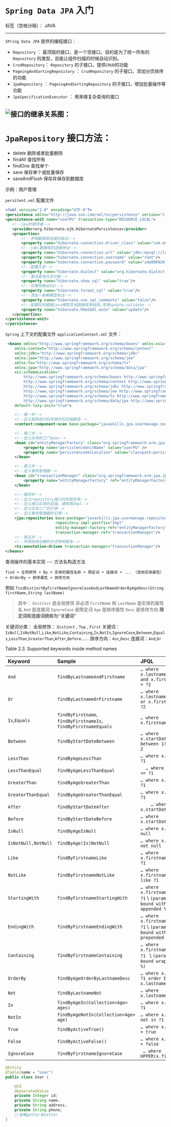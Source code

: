 ﻿# `Spring Data JPA` 入门

标签（空格分隔）： JAVA

---

`SPring Data JPA` 提供的编程接口：

 - `Repository` ： 最顶层的接口，是一个空接口，目的是为了统一所有的 `Repository` 的类型，且能让组件扫描的时候自动识别。
 - `CrudRepository`： `Repository` 的子接口，提供`CRUD`的功能
 - `PageingAndSortingRepository` ： `CrudRepository` 的子接口，添加分页排序的功能
 - `JpaRepository` ： `PageingAndSortingRepository` 的子接口，增加批量操作等功能
 - `JpaSpecificationExecutor` ： 用来做复杂查询的接口
 

![接口的继承关系图：][1]
----------
# `JpaRepository` 接口方法：

- delete 删除或者批量删除
- findAll 查找所有
- findOne 查找单个
- save 保存单个或批量保存
- saveAndFlush 保存并保存到数据库

 示例：用户管理
 
 `persitent.xml` 配置文件
 ```xml
 <?xml version="1.0" encoding="UTF-8"?>
<persistence xmlns="http://java.sun.com/xml/ns/persistence" version="1.0">
<persistence-unit name="userPU" transaction-type="RESOURCE_LOCAL">
    <!--jpa的提供者-->
    <provider>org.hibernate.ejb.HibernatePersistence</provider>
    <properties>
        <!--声明数据库连接的驱动-->
        <property name="hibernate.connection.driver_class" value="com.mysql.jdbc.Driver"/>
        <!--jdbc数据库的连接地址-->
        <property name="hibernate.connection.url" value="jdbc:mysql://localhost:3306/test?characterEncoding=UTF-8&amp;autoReconnect=true"/>
        <property name="hibernate.connection.username" value="root"/>
        <property name="hibernate.connection.password" value="zdw890926"/>
        <!--配置方言-->
        <property name="hibernate.dialect" value="org.hibernate.dialect.MySQL5Dialect"/>
        <!--激活查询日志功能-->
        <property name="hibernate.show_sql" value="true"/>
        <!--优雅地输出Sql-->
        <property name="hibernate.format_sql" value="true"/>
        <!--添加一条解释型标注-->
        <property name="hibernate.use_sql_comments" value="false"/>
        <!--配置如何根据java模型生成数据库表结构,常用update,validate-->
        <property name="hibernate.hbm2ddl.auto" value="update"/>
    </properties>
</persistence-unit>
</persistence>
 ```
 
 `Spring` 上下文的配置文件 `applicationContext.xml` 文件：
```xml
 <beans xmlns="http://www.springframework.org/schema/beans" xmlns:xsi="http://www.w3.org/2001/XMLSchema-instance"  
    xmlns:context="http://www.springframework.org/schema/context"   
    xmlns:jdbc="http://www.springframework.org/schema/jdbc"    
    xmlns:jee="http://www.springframework.org/schema/jee"   
    xmlns:tx="http://www.springframework.org/schema/tx"  
    xmlns:jpa="http://www.springframework.org/schema/data/jpa"  
    xsi:schemaLocation="  
        http://www.springframework.org/schema/beans http://www.springframework.org/schema/beans/spring-beans-3.2.xsd  
        http://www.springframework.org/schema/context http://www.springframework.org/schema/context/spring-context-3.2.xsd  
        http://www.springframework.org/schema/jdbc http://www.springframework.org/schema/jdbc/spring-jdbc-3.2.xsd  
        http://www.springframework.org/schema/jee http://www.springframework.org/schema/jee/spring-jee-3.2.xsd  
        http://www.springframework.org/schema/tx http://www.springframework.org/schema/tx/spring-tx-3.2.xsd  
        http://www.springframework.org/schema/data/jpa http://www.springframework.org/schema/data/jpa/spring-jpa.xsd"  
    default-lazy-init="true">

    <!--第一步-->
    <!--定义服务层代码存放的包扫描路径-->
	<context:component-scan base-package="javaskills.jpa.usermanage.service" />

    <!--第二步-->
    <!--定义实体的工厂bean-->
    <bean id="entityManagerFactory" class="org.springframework.orm.jpa.LocalContainerEntityManagerFactoryBean">
        <property name="persistenceUnitName" value="userPU" />
        <property name="persistenceXmlLocation" value="classpath:persistent.xml"></property>
    </bean>

    <!--第三步-->
    <!--定义事务管理器-->
    <bean id="transactionManager" class="org.springframework.orm.jpa.JpaTransactionManager">
        <property name="entityManagerFactory" ref="entityManagerFactory"/>
    </bean>

    <!--第四步-->
    <!--定义repository接口的存放目录-->
    <!--定义接口实现的后缀，通常用Impl-->
    <!--定义实体工厂的引用-->
    <!--定义事务管理器的引用-->
   	<jpa:repositories base-package="javaskills.jpa.usermanage.repository"
   					  repository-impl-postfix="Impl" 
   					  entity-manager-factory-ref="entityManagerFactory" 
   					  transaction-manager-ref="transactionManager"/>
    <!--第五步-->
    <!--声明采用注解的方式申明事务-->
    <tx:annotation-driven transaction-manager="transactionManager"/>
</beans>
```

查询操作的基本实现 --- 方法名构造方法

    find + 全局修饰 + By + 实体的属性名称 + 限定词 + 连接词 + ... （其他实体属性）+ OrderBy + 排序属性 + 排序方向
例如
`findDistinctByFirstNameIgnoreCaseAndLastNameOrderByAgeDesc(String firstName,String lastName)`

> 其中：
        `Distinct` 是全局修饰 非必须
        `FirstName` 和 `LastName` 是实体的属性名
        `And` 是连接词
        `IgnoreCase` 是限定词
        `Age` 是排序属性
        `Desc` 是排序方向
        **限定词和连接词统称为“关键词”**


> 
关键词分类：
全局修饰： `Distinct` , `Top` , `First`
关键词： `IsNull`,`IsNotNull`,`Like`,`NotLike`,`Containing`,`In`,`NotIn`,`IgnoreCase`,`Between`,`Equals`,`LessThan`,`GreaterThan`,`After`,`Before`......
排序方向：`Asc`,`Desc`
连接词：`And`,`Or`


Table 2.3. Supported keywords inside method names

|Keyword|Sample|JPQL |
| :----- | :----- | :-----  |   
|`And`|	`findByLastnameAndFirstname`|	`… where x.lastname = ?1 and x.firstname = ?2`|
|`Or`	|`findByLastnameOrFirstname`|	`… where x.lastname = ?1 or x.firstname = ?2`|
|`Is`,`Equals`	|`findByFirstname`, `findByFirstnameIs`, `findByFirstnameEquals`	|`… where x.firstname = 1?`|
|`Between`|	`findByStartDateBetween`|	`… where x.startDate between 1? and ?2`|
|`LessThan`|	`findByAgeLessThan`|	`… where x.age < ?1`|
|`LessThanEqual`|	`findByAgeLessThanEqual`|`	… where x.age <= ?1`|
|`GreaterThan`	|`findByAgeGreaterThan`|	`… where x.age > ?1`|
|`GreaterThanEqual`|	`findByAgeGreaterThanEqual`|	`… where x.age >= ?1`|
|`After`|	`findByStartDateAfter`|`	… where x.startDate > ?1`|
|`Before`|	`findByStartDateBefore`|	`… where x.startDate < ?1`|
|`IsNull`|	`findByAgeIsNull`	|`… where x.age is null`|
|`IsNotNull,NotNull`|	`findByAge(Is)NotNull`|	`… where x.age not null`|
|`Like`|	`findByFirstnameLike`	|`… where x.firstname like ?1`|
|`NotLike`|	`findByFirstnameNotLike`|	`… where x.firstname not like ?1`|
|`StartingWith`|`findByFirstnameStartingWith`	|`… where x.firstname like ?1` \ `(parameter bound with appended %)`|
|`EndingWith`	|`findByFirstnameEndingWith`|`… where x.firstname like ?1` \ `(parameter bound with prepended %)`|
|`Containing`|`findByFirstnameContaining`|`… where x.firstname like ?1 ` \ `(parameter bound wrapped in %)`|
|`OrderBy`|`findByAgeOrderByLastnameDesc`|	`… where x.age = ?1 order by x.lastname desc`|
|`Not`	|`findByLastnameNot`|	`… where x.lastname <> ?1`|
|`In`|`findByAgeIn(Collection<Age> ages)`|	`… where x.age in ?1`|
|`NotIn`|`findByAgeNotIn(Collection<Age> age)`|	`… where x.age not in ?1`|
|`True`|`findByActiveTrue()`|	`… where x.active = true`|
|`False`|`findByActiveFalse()`	|`… where x.active = false`|
|`IgnoreCase`|`findByFirstnameIgnoreCase`|`	… where UPPER(x.firstame`|

```java
@Entity
@Table(name = "user")
public class User {

    @Id
    @GeneratedValue
    private Integer id;
    private String name;
    private String address;
    private String phone;
    //省略getter和setter
}

```





















  [1]: http://d.pcs.baidu.com/thumbnail/0d3a57298038ca2dd772a2fb758e1f80?fid=2266416092-250528-93475818706227&time=1440748800&sign=FDTAER-DCb740ccc5511e5e8fedcff06b081203-tfdz%2FT%2BweDtIW0Qzac6BBjUiyTM%3D&rt=sh&expires=2h&r=390105949&sharesign=unknown&size=c710_u500&quality=100